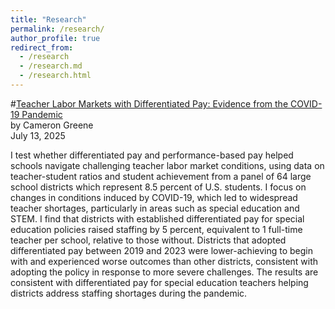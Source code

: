```yaml
---
title: "Research"
permalink: /research/
author_profile: true
redirect_from: 
  - /research
  - /research.md
  - /research.html
---
```



#[Teacher Labor Markets with Differentiated Pay: Evidence from the COVID-19 Pandemic](https://cameronjamesgreene.github.io/files/Thesis.pdf)  
by Cameron Greene  
July 13, 2025

I test whether differentiated pay and performance-based pay helped schools navigate challenging teacher labor market conditions, using data on teacher-student ratios and student achievement from a panel of 64 large school districts which represent 8.5 percent of U.S. students. I focus on changes in conditions induced by COVID-19, which led to widespread teacher shortages, particularly in areas such as special education and STEM. I find that districts with established differentiated pay for special education policies raised staffing by 5 percent, equivalent to 1 full-time teacher per school, relative to those without. Districts that adopted differentiated pay between 2019 and 2023 were lower-achieving to begin with and experienced worse outcomes than other districts, consistent with adopting the policy in response to more severe challenges. The results are consistent with differentiated pay for special education teachers helping districts address staffing shortages during the pandemic.
